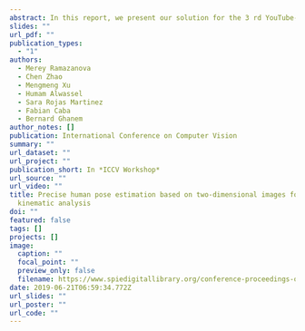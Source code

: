 ```yaml
---
abstract: In this report, we present our solution for the 3 rd YouTube-8M Video Understanding Challenge for a task of temporal localization of topics within a video. Our team achieves the 9 th place in the Public Leaderboard and the 11th place in the Private Leaderboard with a difference of 4.5 × 10−4 from the 10th gold medal winner. Overall, we train 20 different models independently and use their ensemble to predict segment scores. Along with a video classifier, we generate final scores for each segment. We use one-loss or two-loss training strategies for different models to make full use of video-level annotations and segmentlevel annotations. Furthermore, we adopt a teacher-student model and deep clustering to generate pseudo-labels to increase the amount of fully-annotated data.
slides: ""
url_pdf: ""
publication_types:
  - "1"
authors:
  - Merey Ramazanova
  - Chen Zhao
  - Mengmeng Xu
  - Humam Alwassel
  - Sara Rojas Martinez
  - Fabian Caba
  - Bernard Ghanem
author_notes: []
publication: International Conference on Computer Vision
summary: ""
url_dataset: ""
url_project: ""
publication_short: In *ICCV Workshop*
url_source: ""
url_video: ""
title: Precise human pose estimation based on two-dimensional images for
  kinematic analysis
doi: ""
featured: false
tags: []
projects: []
image:
  caption: ""
  focal_point: ""
  preview_only: false
  filename: https://www.spiedigitallibrary.org/conference-proceedings-of-spie/11330/113300F/Precise-human-pose-estimation-based-on-two-dimensional-images-for/10.1117/12.2542539.full
date: 2019-06-21T06:59:34.772Z
url_slides: ""
url_poster: ""
url_code: ""
---
```

